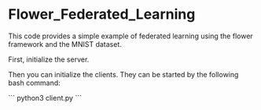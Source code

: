 # Flower_Federated_Learning
<p>This code provides a simple example of federated learning using the flower framework and the MNIST dataset.</p>
<p>First, initialize the server.</p>
<p></p>Then you can initialize the clients. They can be started by the following bash command: </p>
```
python3 client.py <current client index starting from 1> <total number of clients>
```
